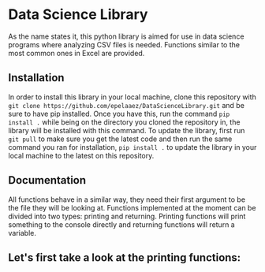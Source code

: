 # Data Science Library
As the name states it, this python library is aimed for use in data science programs where analyzing CSV files is needed. Functions similar to the most common ones in Excel are provided. 

## Installation
In order to install this library in your local machine, clone this repository with `git clone https://github.com/epelaaez/DataScienceLibrary.git` and be sure to have pip installed. Once you have this, run the command `pip install .` while being on the directory you cloned the repository in, the library will be installed with this command. To update the library, first run `git pull` to make sure you get the latest code and then run the same command you ran for installation, `pip install .` to update the library in your local machine to the latest on this repository.

## Documentation
All functions behave in a similar way, they need their first argument to be the file they will be looking at. Functions implemented at the moment can be divided into two types: printing and returning. Printing functions will print something to the console directly and returning functions will return a variable. 

Let's first take a look at the printing functions:
- 